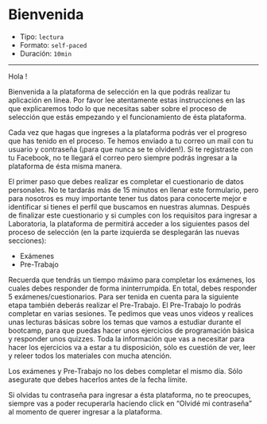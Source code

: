 # Bienvenida

* Tipo: `lectura`
* Formato: `self-paced`
* Duración: `10min`

***

Hola !

Bienvenida a la plataforma de selección en la que podrás realizar tu aplicación
en línea. Por favor lee atentamente estas instrucciones en las que explicaremos
todo lo que necesitas saber sobre el proceso de selección que estás empezando y
el funcionamiento de ésta plataforma.

Cada vez que hagas que ingreses a la plataforma podrás ver el progreso que has
tenido en el proceso. Te hemos enviado a tu correo un mail con tu usuario y
contraseña (¡para que nunca se te olviden!). Si te registraste con tu Facebook,
no te llegará el correo pero siempre podrás ingresar a la plataforma de ésta
misma manera.

El primer paso que debes realizar es completar el cuestionario de datos
personales. No te tardarás más de 15 minutos en llenar este formulario, pero para
nosotros es muy importante tener tus datos para conocerte mejor e identificar si
tienes el perfil que buscamos en nuestras alumnas. Después de finalizar este
cuestionario y si cumples con los requisitos para ingresar a Laboratoria, la
plataforma de permitirá acceder a los siguientes pasos del proceso de selección
(en la parte izquierda se desplegarán las nuevas secciones):

* Exámenes
* Pre-Trabajo

Recuerda que tendrás un tiempo máximo para completar los exámenes, los cuales
debes responder de forma ininterrumpida. En total, debes responder 5
exámenes/cuestionarios. Para ser tenida en cuenta para la siguiente etapa
también deberás realizar el Pre-Trabajo. El Pre-Trabajo lo podrás completar en
varias sesiones. Te pedimos que veas unos videos y realices unas lecturas
básicas sobre los temas que vamos a estudiar durante el bootcamp, para que
puedas hacer unos ejercicios de programación básica y responder unos quizzes.
Toda la información que vas a necesitar para hacer los ejercicios va a estar a
tu disposición, sólo es cuestión de ver, leer y releer todos los materiales con
mucha atención.

Los exámenes y Pre-Trabajo no los debes completar el mismo día. Sólo asegurate
que debes hacerlos antes de la fecha límite.

Si olvidas tu contraseña para ingresar a ésta plataforma, no te preocupes,
siempre vas a poder recuperarla haciendo click en “Olvidé mi contraseña” al
momento de querer ingresar a la plataforma.
